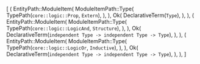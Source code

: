 [
    (
        EntityPath::ModuleItem(
            ModuleItemPath::Type(
                TypePath(`core::logic::Prop`, `Extern`),
            ),
        ),
        Ok(
            DeclarativeTerm(`Type`),
        ),
    ),
    (
        EntityPath::ModuleItem(
            ModuleItemPath::Type(
                TypePath(`core::logic::LogicAnd`, `Structure`),
            ),
        ),
        Ok(
            DeclarativeTerm(`independent Type -> independent Type -> Type`),
        ),
    ),
    (
        EntityPath::ModuleItem(
            ModuleItemPath::Type(
                TypePath(`core::logic::LogicOr`, `Inductive`),
            ),
        ),
        Ok(
            DeclarativeTerm(`independent Type -> independent Type -> Type`),
        ),
    ),
]